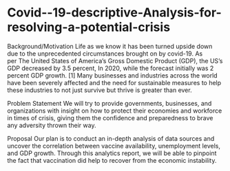 # Covid--19-descriptive-Analysis-for-resolving-a-potential-crisis
Background/Motivation
Life as we know it has been turned upside down due to the unprecedented circumstances brought on by covid-19. 
As per The United States of America’s Gross Domestic Product (GDP), the US’s GDP decreased by 3.5 percent, In 2020, while the forecast initially was 2 percent GDP growth. [1]
Many businesses and industries across the world have been severely affected and the need for sustainable measures to help these industries to not just survive but thrive is greater than ever.

Problem Statement
We will try to provide governments, businesses, and organizations with insight on how to protect their economies and workforce in times of crisis, giving them the confidence and preparedness to brave any adversity thrown their way.


Proposal
Our plan is to conduct an in-depth analysis of data sources and uncover the correlation between vaccine availability, unemployment levels, and GDP growth. 
Through this analytics report, we will be able to pinpoint the fact that vaccination did help to recover from the economic instability. 

